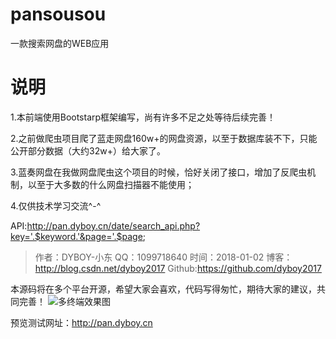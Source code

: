 # pansousou
一款搜索网盘的WEB应用

# 说明

1.本前端使用Bootstarp框架编写，尚有许多不足之处等待后续完善！

2.之前做爬虫项目爬了蓝走网盘160w+的网盘资源，以至于数据库装不下，只能公开部分数据（大约32w+）给大家了。

3.蓝奏网盘在我做网盘爬虫这个项目的时候，恰好关闭了接口，增加了反爬虫机制，以至于大多数的什么网盘扫描器不能使用；

4.仅供技术学习交流^-^


API:http://pan.dyboy.cn/date/search_api.php?key='.$keyword.'&page='.$page;

>作者：DYBOY-小东
>QQ：1099718640
>时间：2018-01-02
>博客：http://blog.csdn.net/dyboy2017
>Github:https://github.com/dyboy2017

本源码将在多个平台开源，希望大家会喜欢，代码写得匆忙，期待大家的建议，共同完善！
![多终端效果图](http://upload-images.jianshu.io/upload_images/6661013-00d97fe33eecd34d.png?imageMogr2/auto-orient/strip%7CimageView2/2/w/1240)

预览测试网址：http://pan.dyboy.cn

